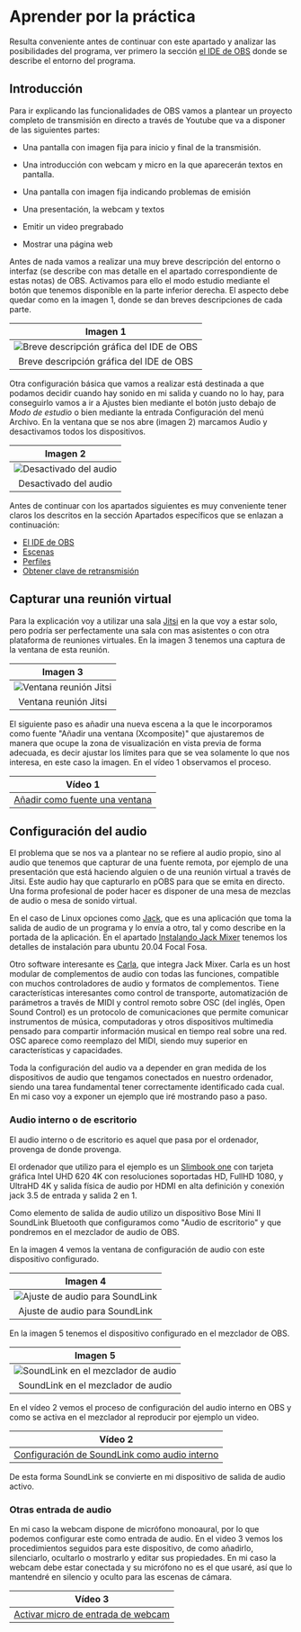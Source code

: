# Aprender por la práctica
Resulta conveniente antes de continuar con este apartado y analizar las posibilidades del programa, ver primero la sección [el IDE de OBS](../apartados/ide-obs.md) donde se describe el entorno del programa.

## Introducción

Para ir explicando las funcionalidades de OBS vamos a plantear un proyecto completo de transmisión en directo a través de Youtube que va a disponer de las siguientes partes:

* Una pantalla con imagen fija para inicio y final de la transmisión.

* Una introducción con webcam y micro en la que aparecerán textos en pantalla.
  
* Una pantalla con imagen fija indicando problemas de emisión
  
* Una presentación, la webcam y textos
  
* Emitir un video pregrabado
  
* Mostrar una página web

Antes de nada vamos a realizar una muy breve descripción del entorno o interfaz (se describe con mas detalle en el apartado correspondiente de estas notas) de OBS. Activamos para ello el modo estudio mediante el botón que tenemos disponible en la parte inferior derecha. El aspecto debe quedar como en la imagen 1, donde se dan breves descripciones de cada parte.

<center>

| Imagen 1 |
|:-:|
| ![Breve descripción gráfica del IDE de OBS](../img/pp-aprender/i1.png) |
| Breve descripción gráfica del IDE de OBS |

</center>

Otra configuración básica que vamos a realizar está destinada a que podamos decidir cuando hay sonido en mi salida y cuando no lo hay, para conseguirlo vamos a ir a Ajustes bien mediante el botón justo debajo de *Modo de estudio* o bien mediante la entrada Configuración del menú Archivo. En la ventana que se nos abre (imagen 2) marcamos Audio y desactivamos todos los dispositivos.

<center>

| Imagen 2 |
|:-:|
| ![Desactivado del audio](../img/pp-aprender/i2.png) |
| Desactivado del audio |

</center>

Antes de continuar con los apartados siguientes es muy conveniente tener claros los descritos en la sección Apartados específicos que se enlazan a continuación:

* [El IDE de OBS](../apartados/ide-obs.md)
* [Escenas](../apartados/escenas.md)
* [Perfiles](../apartados/perfiles.md)
* [Obtener clave de retransmisión](../apartados/clave.md)

## Capturar una reunión virtual
Para la explicación voy a utilizar una sala [Jitsi](https://jitsi.org/) en la que voy a estar solo, pero podría ser perfectamente una sala con mas asistentes o con otra plataforma de reuniones virtuales. En la imagen 3 tenemos una captura de la ventana de esta reunión.

<center>

| Imagen 3 |
|:-:|
| ![Ventana reunión Jitsi](../img/pp-aprender/i3.png) |
| Ventana reunión Jitsi |

</center>

El siguiente paso es añadir una nueva escena a la que le incorporamos como fuente "Añadir una ventana (Xcomposite)" que ajustaremos de manera que ocupe la zona de visualización en vista previa de forma adecuada, es decir ajustar los límites para que se vea solamente lo que nos interesa, en este caso la imagen. En el vídeo 1 observamos el proceso.

<center>

| Vídeo 1 |
|:-:|
| [Añadir como fuente una ventana](https://youtu.be/58amd0qxwK8) |

</center>

## Configuración del audio
El problema que se nos va a plantear no se refiere al audio propio, sino al audio que tenemos que capturar de una fuente remota, por ejemplo de una presentación que está haciendo alguien o de una reunión virtual a través de Jitsi. Este audio hay que capturarlo en pOBS para que se emita en directo. Una forma profesional de poder hacer es disponer de una mesa de mezclas de audio o mesa de sonido virtual.

En el caso de Linux opciones como [Jack](https://jackaudio.org/), que es una aplicación que toma la salida de audio de un programa y lo envía a otro, tal y como describe en la portada de la aplicación. En el apartado [Instalando Jack Mixer](../apartados/intall-jack.mixer.md) tenemos los detalles de instalación para ubuntu 20.04 Focal Fosa.

Otro software interesante es [Carla](https://kx.studio/Applications:Carla), que integra Jack Mixer. Carla es un host modular de complementos de audio con todas las funciones, compatible con muchos controladores de audio y formatos de complementos. Tiene características interesantes como control de transporte, automatización de parámetros a través de MIDI y control remoto sobre OSC (del inglés, Open Sound Control) es un protocolo de comunicaciones que permite comunicar instrumentos de música, computadoras y otros dispositivos multimedia pensado para compartir información musical en tiempo real sobre una red. OSC aparece como reemplazo del MIDI, siendo muy superior en características y capacidades.

Toda la configuración del audio va a depender en gran medida de los dispositivos de audio que tengamos conectados en nuestro ordenador, siendo una tarea fundamental tener correctamente identificado cada cual. En mi caso voy a exponer un ejemplo que iré mostrando paso a paso.

### Audio interno o de escritorio
El audio interno o de escritorio es aquel que pasa por el ordenador, provenga de donde provenga.

El ordenador que utilizo para el ejemplo es un [Slimbook one](https://slimbook.es/) con tarjeta gráfica Intel UHD 620 4K con resoluciones soportadas HD, FullHD 1080, y UltraHD 4K y salida física de audio por HDMI en alta definición y conexión jack 3.5 de entrada y salida 2 en 1.

Como elemento de salida de audio utilizo un dispositivo Bose Mini II SoundLink Bluetooth que configuramos como "Audio de escritorio" y que pondremos en el mezclador de audio de OBS.

En la imagen 4 vemos la ventana de configuración de audio con este dispositivo configurado.

<center>

| Imagen 4 |
|:-:|
| ![Ajuste de audio para SoundLink](../img/pp-aprender/i4.png) |
| Ajuste de audio para SoundLink |

</center>

En la imagen 5 tenemos el dispositivo configurado en el mezclador de OBS.

<center>

| Imagen 5 |
|:-:|
| ![SoundLink en el mezclador de audio](../img/pp-aprender/i5.png) |
| SoundLink en el mezclador de audio |

</center>

En el vídeo 2 vemos el proceso de configuración del audio interno en OBS y como se activa en el mezclador al reproducir por ejemplo un video.

<center>

| Vídeo 2 |
|:-:|
| [Configuración de SoundLink como audio interno](https://youtu.be/G6vapnFD4W4) |

</center>

De esta forma SoundLink se convierte en mi dispositivo de salida de audio activo.

### Otras entrada de audio

En mi caso la webcam dispone de micrófono monoaural, por lo que podemos configurar este como entrada de audio. En el video 3 vemos los procedimientos seguidos para este dispositivo, de como añadirlo, silenciarlo, ocultarlo o mostrarlo y editar sus propiedades. En mi caso la webcam debe estar conectada y su micrófono no es el que usaré, así que lo mantendré en silencio y oculto para las escenas de cámara.

<center>

| Vídeo 3 |
|:-:|
| [Activar micro de entrada de webcam](https://youtu.be/xfl2Q61xzQw) |

</center>
